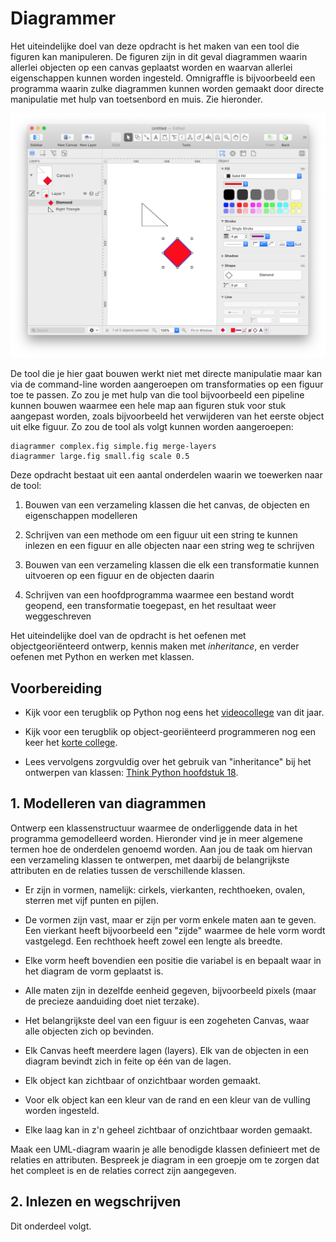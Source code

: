 # Diagrammer

Het uiteindelijke doel van deze opdracht is het maken van een tool die figuren kan manipuleren. De figuren zijn in dit geval diagrammen waarin allerlei objecten op een canvas geplaatst worden en waarvan allerlei eigenschappen kunnen worden ingesteld. Omnigraffle is bijvoorbeeld een programma waarin zulke diagrammen kunnen worden gemaakt door directe manipulatie met hulp van toetsenbord en muis. Zie hieronder.

![screenshot of the OmniGraffle user interface](omnigraffle.png)

De tool die je hier gaat bouwen werkt niet met directe manipulatie maar kan via de command-line worden aangeroepen om transformaties op een figuur toe te passen. Zo zou je met hulp van die tool bijvoorbeeld een pipeline kunnen bouwen waarmee een hele map aan figuren stuk voor stuk aangepast worden, zoals bijvoorbeeld het verwijderen van het eerste object uit elke figuur. Zo zou de tool als volgt kunnen worden aangeroepen:

    diagrammer complex.fig simple.fig merge-layers
    diagrammer large.fig small.fig scale 0.5

Deze opdracht bestaat uit een aantal onderdelen waarin we toewerken naar de tool:

1. Bouwen van een verzameling klassen die het canvas, de objecten en eigenschappen modelleren

2. Schrijven van een methode om een figuur uit een string te kunnen inlezen en een figuur en alle objecten naar een string weg te schrijven

3. Bouwen van een verzameling klassen die elk een transformatie kunnen uitvoeren op een figuur en de objecten daarin

4. Schrijven van een hoofdprogramma waarmee een bestand wordt geopend, een transformatie toegepast, en het resultaat weer weggeschreven

Het uiteindelijke doel van de opdracht is het oefenen met objectgeoriënteerd ontwerp, kennis maken met *inheritance*, en verder oefenen met Python en werken met klassen.


## Voorbereiding

- Kijk voor een terugblik op Python nog eens het [videocollege](/lectures/python-david) van dit jaar.

- Kijk voor een terugblik op object-georiënteerd programmeren nog een keer het [korte college](/problems/objects/lecture).

- Lees vervolgens zorgvuldig over het gebruik van "inheritance" bij het ontwerpen van klassen: [Think Python hoofdstuk 18](http://greenteapress.com/thinkpython/html/thinkpython019.html).


## 1. Modelleren van diagrammen

Ontwerp een klassenstructuur waarmee de onderliggende data in het programma gemodelleerd worden. Hieronder vind je in meer algemene termen hoe de onderdelen genoemd worden. Aan jou de taak om hiervan een verzameling klassen te ontwerpen, met daarbij de belangrijkste attributen en de relaties tussen de verschillende klassen.

- Er zijn in  vormen, namelijk: cirkels, vierkanten, rechthoeken, ovalen, sterren met vijf punten en pijlen.

- De vormen zijn vast, maar er zijn per vorm enkele maten aan te geven. Een vierkant heeft bijvoorbeeld een "zijde" waarmee de hele vorm wordt vastgelegd. Een rechthoek heeft zowel een lengte als breedte.

- Elke vorm heeft bovendien een positie die variabel is en bepaalt waar in het diagram de vorm geplaatst is.

- Alle maten zijn in dezelfde eenheid gegeven, bijvoorbeeld pixels (maar de precieze aanduiding doet niet terzake).

- Het belangrijkste deel van een figuur is een zogeheten Canvas, waar alle objecten zich op bevinden.

- Elk Canvas heeft meerdere lagen (layers). Elk van de objecten in een diagram bevindt zich in feite op één van de lagen.

- Elk object kan zichtbaar of onzichtbaar worden gemaakt.

- Voor elk object kan een kleur van de rand en een kleur van de vulling worden ingesteld.

- Elke laag kan in z'n geheel zichtbaar of onzichtbaar worden gemaakt.

Maak een UML-diagram waarin je alle benodigde klassen definieert met de relaties en attributen. Bespreek je diagram in een groepje om te zorgen dat het compleet is en de relaties correct zijn aangegeven.


## 2. Inlezen en wegschrijven

Dit onderdeel volgt.
